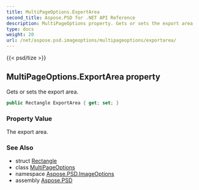 ```yaml
---
title: MultiPageOptions.ExportArea
second_title: Aspose.PSD for .NET API Reference
description: MultiPageOptions property. Gets or sets the export area
type: docs
weight: 20
url: /net/aspose.psd.imageoptions/multipageoptions/exportarea/
---
```

{{< psd/tize >}}
## MultiPageOptions.ExportArea property

Gets or sets the export area.

```csharp
public Rectangle ExportArea { get; set; }
```

### Property Value

The export area.

### See Also

* struct [Rectangle](../../../aspose.psd/rectangle/)
* class [MultiPageOptions](../)
* namespace [Aspose.PSD.ImageOptions](../../multipageoptions/)
* assembly [Aspose.PSD](../../../)


